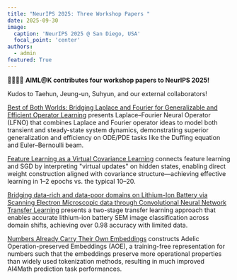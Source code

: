 ```yaml
---
title: "NeurIPS 2025: Three Workshop Papers "
date: 2025-09-30
image:
  caption: 'NeurIPS 2025 @ San Diego, USA'
  focal_point: 'center'
authors:
  - admin
featured: True
---
```


🎉🎉🎉🎉 **AIML@K contributes four workshop papers to NeurIPS 2025!**

Kudos to Taehun, Jeung-un, Suhyun, and our external collaborators!

<!--more-->

[Best of Both Worlds: Bridging Laplace and Fourier for Generalizable and Efficient Operator Learning](https://aiml-k.github.io/publication/2025neurips-ml4psworkshop/) presents Laplace–Fourier Neural Operator (LFNO) that combines Laplace and Fourier operator ideas to model both transient and steady-state system dynamics, demonstrating superior generalization and efficiency on ODE/PDE tasks like the Duffing equation and Euler–Bernoulli beam.

[Feature Learning as a Virtual Covariance Learning](https://aiml-k.github.io/publication/2025neurips-optworkshop/) connects feature learning and SGD by interpreting "virtual updates" on hidden states, enabling direct weight construction aligned with covariance structure—achieving effective learning in 1–2 epochs vs. the typical 10–20. 

[Bridging data-rich and data-poor domains on Lithium-Ion Battery via Scanning Electron Microscopic data through Convolutional Neural Network Transfer Learning](https://aiml-k.github.io/publication/2025neurips-ai4matworkshop/) presents a two-stage transfer learning approach that enables accurate lithium-ion battery SEM image classification across domain shifts, achieving over 0.98 accuracy with limited data.

[Numbers Already Carry Their Own Embeddings](https://aiml-k.github.io/publication/2025neurips-mathaiworkshop/) constructs Adelic Operation-preserved Embeddings (AOE), a training-free representation for numbers such that the embeddings preserve more operational properties than widely used tokenization methods, resulting in much improved AI4Math prediction task performances.

